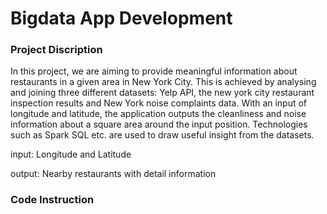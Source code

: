 # Bigdata App Development

### Project Discription
In this project, we are aiming to provide meaningful information about restaurants in a given area in New York City. This is achieved by analysing and joining three different datasets: Yelp API, the new york city restaurant inspection results and New York noise complaints data. With an input of longitude and latitude, the application outputs the cleanliness and noise information about a square area around the input position. Technologies such as Spark SQL etc. are used to draw useful insight from the datasets.

input: Longitude and Latitude

output: Nearby restaurants with detail information

### Code Instruction
